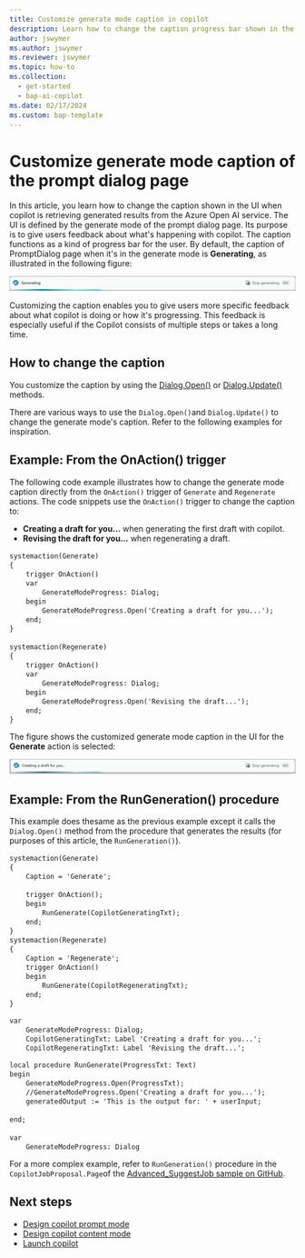```yaml
---
title: Customize generate mode caption in copilot
description: Learn how to change the caption progress bar shown in the UI of the prompt dialog page in generate mode.
author: jswymer
ms.author: jswymer
ms.reviewer: jswymer
ms.topic: how-to
ms.collection:
  - get-started
  - bap-ai-copilot
ms.date: 02/17/2024
ms.custom: bap-template
---
```


# Customize generate mode caption of the prompt dialog page

In this article, you learn how to change the caption shown in the UI when copilot is retrieving generated results from the Azure Open AI service. The UI is defined by the generate mode of the prompt dialog page. Its purpose is to give users feedback about what's happening with copilot. The caption functions as a kind of progress bar for the user. By default, the caption of PromptDialog page when it's in the generate mode is **Generating**, as illustrated in the following figure:

[![Shows a screenshot of the default generate mode of the PromptDialog type page](media/promptdialog-generate-mode.png)](media/promptdialog-generate-mode.png#lightbox)

Customizing the caption enables you to give users more specific feedback about what copilot is doing or how it's progressing. This feedback is especially useful if the Copilot consists of multiple steps or takes a long time.

## How to change the caption

You customize the caption by using the [Dialog.Open()](methods-auto/dialog/dialog-open-method.md) or [Dialog.Update()](methods-auto/dialog/dialog-update-method.md) methods. 

<!--The following code snippet changes the caption to **Creating a draft for you...** by calling `Dialog.Open()` from the `RunGenration()` procedure, which is run from the `systemaction(Generate)` and `systemaction(Regenerate)`actions:-->

<!--
```al
systemaction(Generate)
{
    trigger OnAction()
    var
        ProgressDialog: Dialog;
    begin
        ProgressDialog.Open('Creating a draft for you...');
    end;
}
```


```al
local procedure RunGeneration()
var
    GenerateModeProgress: Dialog;
    ...
begin
    GenerateModeProgress.Open('Creating a draft for you...');
    ...
end

```
-->

There are various ways to use the `Dialog.Open()`and `Dialog.Update()` to change the generate mode's caption. Refer to the following examples for inspiration.

## Example: From the OnAction() trigger

The following code example illustrates how to change the generate mode caption directly from the `OnAction()` trigger of `Generate` and `Regenerate` actions. The code snippets use the `OnAction()` trigger to change the caption to:

- **Creating a draft for you...** when generating the first draft with copilot.
- **Revising the draft for you...** when regenerating a draft.

```al
systemaction(Generate)
{
    trigger OnAction()
    var
        GenerateModeProgress: Dialog;
    begin
        GenerateModeProgress.Open('Creating a draft for you...');
    end;
}

systemaction(Regenerate)
{
    trigger OnAction()
    var
        GenerateModeProgress: Dialog;
    begin
        GenerateModeProgress.Open('Revising the draft...');
    end;
}

```

The figure shows the customized generate mode caption in the UI for the **Generate** action is selected:

[![Shows a screenshot of the custom caption of generate mode in the UI](media/promptdialog-generate-mode-custom.png)](media/promptdialog-generate-mode-custom.png#lightbox)

## Example: From the RunGeneration() procedure

This example does thesame as the previous example except it calls the `Dialog.Open()` method from the procedure that generates the results (for purposes of this article, the `RunGeneration()`). 

```al
systemaction(Generate)
{
    Caption = 'Generate';

    trigger OnAction();
    begin
        RunGenerate(CopilotGeneratingTxt);
    end;
}
systemaction(Regenerate)
{
    Caption = 'Regenerate';
    trigger OnAction()
    begin
        RunGenerate(CopilotRegeneratingTxt);
    end;
}
```

```al
var
    GenerateModeProgress: Dialog;
    CopilotGeneratingTxt: Label 'Creating a draft for you...';
    CopilotRegeneratingTxt: Label 'Revising the draft...';
```

```al
local procedure RunGenerate(ProgressTxt: Text)
begin
    GenerateModeProgress.Open(ProgressTxt);
    //GenerateModeProgress.Open('Creating a draft for you...');
    generatedOutput := 'This is the output for: ' + userInput;

end;

var
    GenerateModeProgress: Dialog
```


For a more complex example, refer to `RunGeneration()` procedure in the `CopilotJobProposal.Page`of the [Advanced_SuggestJob sample on GitHub](https://github.com/microsoft/BCTech/blob/002affcf1520a710c270257d6547e25a9a223e85/samples/AzureOpenAI/Advanced_SuggestJob/DescribeJob/CopilotJobProposal.Page.al).

## Next steps

- [Design copilot prompt mode](copilot-design-prompt-mode.md)
- [Design copilot content mode](copilot-design-content-mode.md)
- [Launch copilot](copilot-launch-experience.md) 
